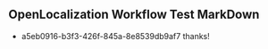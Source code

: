 ## OpenLocalization Workflow Test MarkDown
* a5eb0916-b3f3-426f-845a-8e8539db9af7 thanks!

<!--HONumber=Jul16_HO2-->


